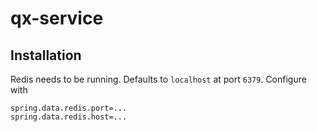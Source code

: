 # qx-service

## Installation

Redis needs to be running. Defaults to `localhost` at port `6379`. Configure with

```properties
spring.data.redis.port=...
spring.data.redis.host=...
```
